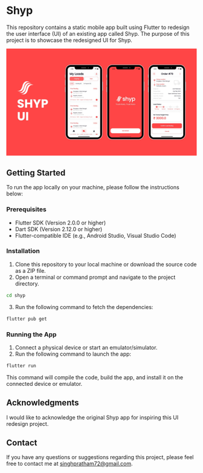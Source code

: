 # Shyp

This repository contains a static mobile app built using Flutter to redesign the user interface (UI) of an existing app called Shyp. The purpose of this project is to showcase the redesigned UI for Shyp.

![slide1](https://github.com/singhpratham72/shyp/blob/0c74903fb79f82fc3f2a5968b404d59431fec71f/shyp_ui.jpg)

## Getting Started

To run the app locally on your machine, please follow the instructions below:

### Prerequisites

- Flutter SDK (Version 2.0.0 or higher)
- Dart SDK (Version 2.12.0 or higher)
- Flutter-compatible IDE (e.g., Android Studio, Visual Studio Code)

### Installation

1. Clone this repository to your local machine or download the source code as a ZIP file.
2. Open a terminal or command prompt and navigate to the project directory.

```bash
cd shyp
```

3. Run the following command to fetch the dependencies:

```bash
flutter pub get
```

### Running the App

1. Connect a physical device or start an emulator/simulator.
2. Run the following command to launch the app:

```bash
flutter run
```

This command will compile the code, build the app, and install it on the connected device or emulator.

## Acknowledgments

I would like to acknowledge the original Shyp app for inspiring this UI redesign project.

## Contact

If you have any questions or suggestions regarding this project, please feel free to contact me at [singhpratham72@gmail.com](mailto:singhpratham72@gmail.com).
